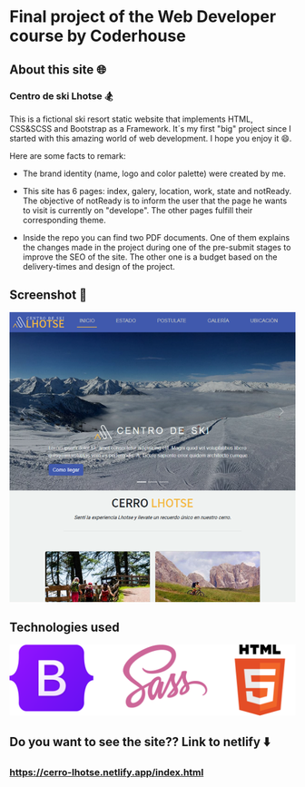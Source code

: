 # Final project of the Web Developer course by Coderhouse 

## About this site :globe_with_meridians:

### Centro de ski Lhotse :snowboarder:
This is a fictional ski resort static website that implements HTML, CSS&SCSS and Bootstrap as a Framework.
It´s my first "big" project since I started with this amazing world of web development. I hope you enjoy it :smile:.

Here are some facts to remark:
* The brand identity (name, logo and color palette) were created by me.

* This site has 6 pages: index, galery, location, work, state and notReady. The objective of notReady is to inform the user that the page he wants to visit is currently on "develope". The other pages fulfill their corresponding theme.

* Inside the repo you can find two PDF documents. One of them explains the changes made in the project during one of the pre-submit stages to improve the SEO of the site. The other one is a budget based on the delivery-times and design of the project.

## Screenshot :iphone:
<img src="readmeScreenshot/LhotseScreen.png">

## Technologies used
<img src="readmeScreenshot/tech.png">

## Do you want to see the site?? Link to netlify :arrow_down:
### https://cerro-lhotse.netlify.app/index.html
